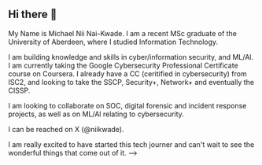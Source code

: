 ## Hi there 👋

My Name is Michael Nii Nai-Kwade. I am a recent MSc graduate of the University of Aberdeen, where I studied Information Technology.

I am building knowledge and skills in cyber/information security, and ML/Al.
I am currently taking the Google Cybersecurity Professional Certificate course on Coursera. I already have a CC (ceritified in cybersecurity) from ISC2, and looking to take the SSCP, Security+, Network+ and eventually the CISSP.

I am looking to collaborate on SOC, digital forensic and incident response projects, as well as on ML/Al relating to cybersecurity.

I can be reached on X (@niikwade). 

I am really excited to have started this tech journer and can't wait to see the wonderful things that come out of it.
-->
